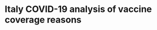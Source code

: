 # Italy COVID-19 analysis of vaccine coverage reasons
<a href="COVID_19_Vaccine_Coverage.pdf" class="image fit"><img src="images/marr_pic.jpg" alt=""></a>

